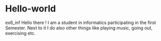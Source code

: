 # Hello-world
ex6_inf
Hello there ! I am a student in informatics participating in the first Semester. Next to it I do also other things like playing music, going out, exercising etc. 
